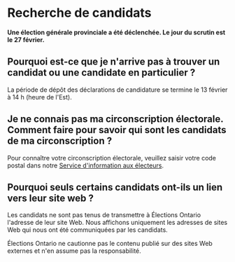 ﻿# Recherche de candidats

**Une élection générale provinciale a été déclenchée. Le jour du scrutin est le 27 février.**

## Pourquoi est-ce que je n'arrive pas à trouver un candidat ou une candidate en particulier ?

La période de dépôt des déclarations de candidature se termine le 13 février à 14 h (heure de l'Est).

## Je ne connais pas ma circonscription électorale. Comment faire pour savoir qui sont les candidats de ma circonscription ?

Pour connaître votre circonscription électorale, veuillez saisir votre code postal dans notre [Service d'information aux électeurs](https://voterinformationservice.elections.on.ca/fr/election/search?mode=postalCode).

## Pourquoi seuls certains candidats ont-ils un lien vers leur site web ?

Les candidats ne sont pas tenus de transmettre à Élections Ontario l'adresse de leur site Web. Nous affichons uniquement les adresses de sites Web qui nous ont été communiquées par les candidats.

Élections Ontario ne cautionne pas le contenu publié sur des sites Web externes et n'en assume pas la responsabilité.

